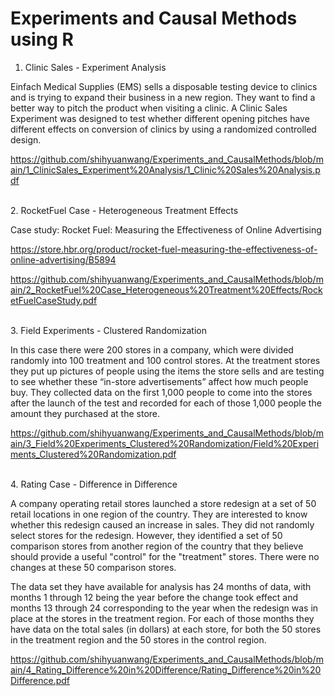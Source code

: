 # Experiments and Causal Methods using R

1. Clinic Sales - Experiment Analysis

Einfach Medical Supplies (EMS) sells a disposable testing device to clinics and is trying to expand their business in a new region. They want to find a better way to pitch the product when visiting a clinic. A Clinic Sales Experiment was designed to test whether different opening pitches have different effects on conversion of clinics by using a randomized controlled design. 

https://github.com/shihyuanwang/Experiments_and_CausalMethods/blob/main/1_ClinicSales_Experiment%20Analysis/1_Clinic%20Sales%20Analysis.pdf

\
2. RocketFuel Case - Heterogeneous Treatment Effects

Case study: Rocket Fuel: Measuring the Effectiveness of Online Advertising

https://store.hbr.org/product/rocket-fuel-measuring-the-effectiveness-of-online-advertising/B5894

https://github.com/shihyuanwang/Experiments_and_CausalMethods/blob/main/2_RocketFuel%20Case_Heterogeneous%20Treatment%20Effects/RocketFuelCaseStudy.pdf

\
3. Field Experiments - Clustered Randomization

In this case there were 200 stores in a company, which were divided randomly into 100 treatment and 100 control stores. At the treatment stores they put up pictures of people using the items the store sells and are testing to see whether these “in-store advertisements” affect how much people buy. They collected data on the first 1,000 people to come into the stores after the launch of the test and recorded for each of those 1,000 people the amount they purchased at the store.

https://github.com/shihyuanwang/Experiments_and_CausalMethods/blob/main/3_Field%20Experiments_Clustered%20Randomization/Field%20Experiments_Clustered%20Randomization.pdf

\
4. Rating Case - Difference in Difference

A company operating retail stores launched a store redesign at a set of 50 retail locations in one region of the country.  They are interested to know whether this redesign caused an increase in sales.  They did not randomly select stores for the redesign.  However, they identified a set of 50 comparison stores from another region of the country that they believe should provide a useful "control" for the "treatment" stores.  There were no changes at these 50 comparison stores.  

The data set they have available for analysis has 24 months of data, with months 1 through 12 being the year before the change took effect and months 13 through 24 corresponding to the year when the redesign was in place at the stores in the treatment region.  For each of those months they have data on the total sales (in dollars) at each store, for both the 50 stores in the treatment region and the 50 stores in the control region.  

https://github.com/shihyuanwang/Experiments_and_CausalMethods/blob/main/4_Rating_Difference%20in%20Difference/Rating_Difference%20in%20Difference.pdf
